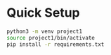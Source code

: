 # Quick Setup
```bash
python3 -m venv project1
source project1/bin/activate
pip install -r requirements.txt
   ```
